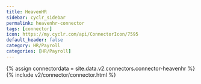 ```yaml
---
title: HeavenHR
sidebar: cyclr_sidebar
permalink: heavenhr-connector
tags: [connector]
icon: https://my.cyclr.com/api/ConnectorIcon/7595
default_header: false
category: HR/Payroll
categories: [HR/Payroll]
---
```

{% assign connectordata = site.data.v2.connectors.connector-heavenhr %}
{% include v2/connector/connector.html %}	